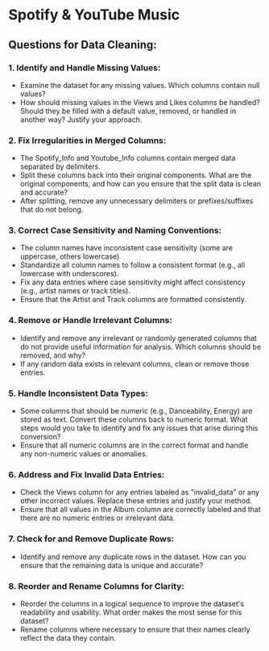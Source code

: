 # Spotify & YouTube Music
## Questions for Data Cleaning:
### 1. Identify and Handle Missing Values:
* Examine the dataset for any missing values. Which columns contain null values?
* How should missing values in the Views and Likes columns be handled? Should they be filled with a default value, removed, or handled in another way? Justify your approach.
### 2. Fix Irregularities in Merged Columns:
* The Spotify_Info and Youtube_Info columns contain merged data separated by delimiters.
* Split these columns back into their original components. What are the original components, and how can you ensure that the split data is clean and accurate?
* After splitting, remove any unnecessary delimiters or prefixes/suffixes that do not belong.
### 3. Correct Case Sensitivity and Naming Conventions:
* The column names have inconsistent case sensitivity (some are uppercase, others lowercase)
* Standardize all column names to follow a consistent format (e.g., all lowercase with underscores).
* Fix any data entries where case sensitivity might affect consistency (e.g., artist names or track titles).
* Ensure that the Artist and Track columns are formatted consistently.
### 4. Remove or Handle Irrelevant Columns:
* Identify and remove any irrelevant or randomly generated columns that do not provide useful information for analysis. Which columns should be removed, and why?
* If any random data exists in relevant columns, clean or remove those entries.
### 5. Handle Inconsistent Data Types:
* Some columns that should be numeric (e.g., Danceability, Energy) are stored as text. Convert these columns back to numeric format. What steps would you take to identify and fix any issues that arise during this conversion?
* Ensure that all numeric columns are in the correct format and handle any non-numeric values or anomalies.
### 6. Address and Fix Invalid Data Entries:
* Check the Views column for any entries labeled as "invalid_data" or any other incorrect values. Replace these entries and justify your method.
* Ensure that all values in the Album column are correctly labeled and that there are no numeric entries or irrelevant data.
### 7. Check for and Remove Duplicate Rows:
* Identify and remove any duplicate rows in the dataset. How can you ensure that the remaining data is unique and accurate?
### 8. Reorder and Rename Columns for Clarity:
* Reorder the columns in a logical sequence to improve the dataset's readability and usability. What order makes the most sense for this dataset?
* Rename columns where necessary to ensure that their names clearly reflect the data they contain.

